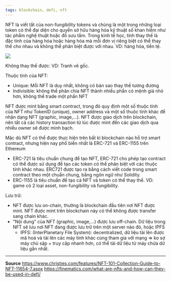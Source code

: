 ```yaml
---
tags: blockchain, defi, nft
---
```


NFT là viết tắt của non-fungibility tokens và chúng là một trong những loại token có thể đại diện cho quyền sở hữu hàng hóa kỹ thuật số khan hiếm như tác phẩm nghệ thuật hoặc đồ sưu tầm.
Trong kinh tế học, tính thay thế là đặc tính của hàng hóa hoặc hàng hóa mà mỗi đơn vị riêng biệt có thể thay thế cho nhau và không thể phân biệt được với nhau. 
VD: hàng hóa, tiền tệ.

![](https://finematics.com/wp-content/uploads/2020/09/nfts-fungibility-2048x1122.png)

Không thay thế được: 
VD: Tranh vẽ gốc. 

Thuộc tính của NFT: 
- Unique: Mỗi NFT là duy nhất, không có bản sao thay thế tương đương
- Indivisible: không thể phân chia NFT thành nhiều phần có mệnh giá nhỏ hơn, không thể trade một phần NFT

NFT được mint bằng smart contract, trong đó quy định một số thuộc tính của NFT như TokenID (unique), owner address và một số thuộc tính khác để nhận dạng NFT (graphic, image,...). NFT được giao dịch trên blockchain, nên tất cả các history transaction từ lúc được mint đến các giao dịch qua nhiều owner sẽ được minh bạch.

Mặc dù NFT có thể được thực hiện trên bất kì blockchain nào hỗ trợ smart contract, nhưng hiện nay phổ biến nhất là ERC-721 và ERC-1155 trên Ethereum
- ERC-721 là tiêu chuẩn chung để tạo NFT, ERC-721 cho phép tạo contract có thể được sử dụng để tạo các token có thể phân biệt với các thuộc tính khác nhau. ERC721 được tạo ra bằng cách viết code trong smart contract theo một chuẩn chung, bằng ngôn ngữ như Solidity.
- ERC-1155 là tiêu chuẩn để tạo cả NFT và token có thể thay thế. VD: game có 2 loại asset, non-fungibility và fungibility. 

Lưu trữ:
- NFT được lưu on-chain, thường là blockchain đầu tiên nơi NFT được mint. NFT được mint trên blockchain này có thể không được transfer sang chain khác. 
- "Nội dung" của NFT (graphic, image,...) được lưu off-chain. Dữ liệu trong NFT sẽ lưu nơi NFT đang được lưu trữ trên một server nào đó, hoặc IPFS 
	- IPFS:  (InterPlanetary File System):  decentralized, dữ liệu tải lên được mã hoá và tải lên các máy tính khác cùng tham gia với mạng => ko sợ máy chủ sập + truy cập nhanh hơn, có thể tải dữ liệu từ máy chứa dữ liệu gần nhất. 
	
---

**Source**
https://www.christies.com/features/NFT-101-Collection-Guide-to-NFT-11654-7.aspx
https://finematics.com/what-are-nfts-and-how-can-they-be-used-in-defi/